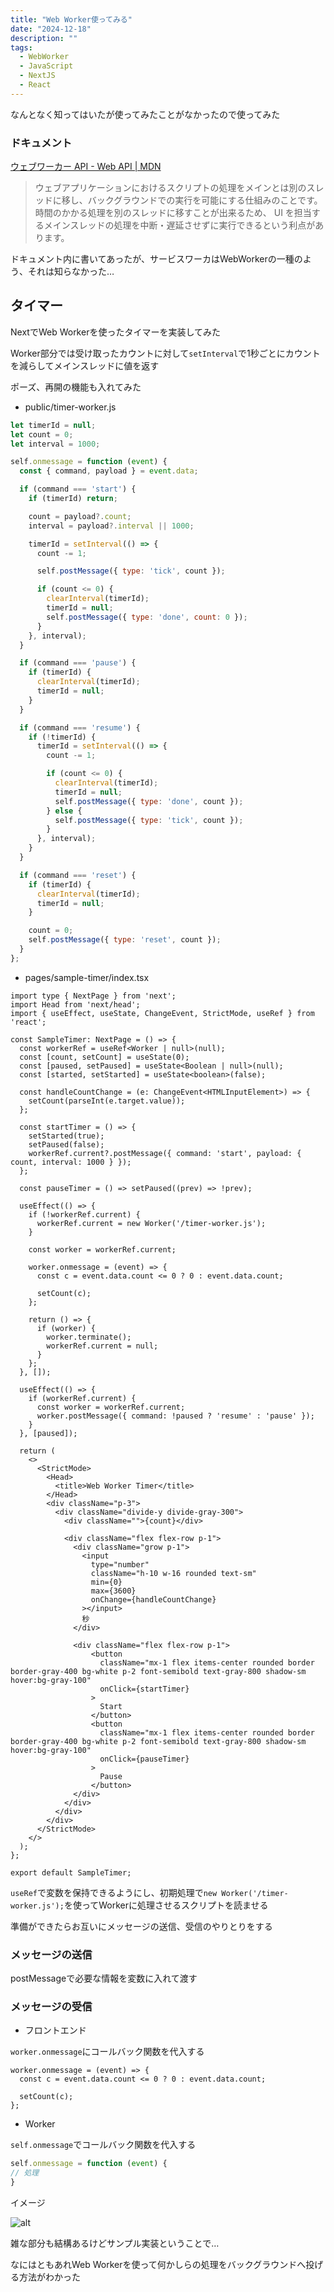 ```yaml
---
title: "Web Worker使ってみる"
date: "2024-12-18"
description: ""
tags:
  - WebWorker
  - JavaScript
  - NextJS
  - React
---
```


なんとなく知ってはいたが使ってみたことがなかったので使ってみた

### ドキュメント

[ウェブワーカー API - Web API | MDN](https://developer.mozilla.org/ja/docs/Web/API/Web_Workers_API)

> ウェブアプリケーションにおけるスクリプトの処理をメインとは別のスレッドに移し、バックグラウンドでの実行を可能にする仕組みのことです。時間のかかる処理を別のスレッドに移すことが出来るため、 UI を担当するメインスレッドの処理を中断・遅延させずに実行できるという利点があります。

ドキュメント内に書いてあったが、サービスワーカはWebWorkerの一種のよう、それは知らなかった…

## タイマー

NextでWeb Workerを使ったタイマーを実装してみた

Worker部分では受け取ったカウントに対して`setInterval`で1秒ごとにカウントを減らしてメインスレッドに値を返す

ポーズ、再開の機能も入れてみた

- public/timer-worker.js

```javascript
let timerId = null;
let count = 0;
let interval = 1000;

self.onmessage = function (event) {
  const { command, payload } = event.data;

  if (command === 'start') {
    if (timerId) return;

    count = payload?.count;
    interval = payload?.interval || 1000;

    timerId = setInterval(() => {
      count -= 1;

      self.postMessage({ type: 'tick', count });

      if (count <= 0) {
        clearInterval(timerId);
        timerId = null;
        self.postMessage({ type: 'done', count: 0 });
      }
    }, interval);
  }

  if (command === 'pause') {
    if (timerId) {
      clearInterval(timerId);
      timerId = null;
    }
  }

  if (command === 'resume') {
    if (!timerId) {
      timerId = setInterval(() => {
        count -= 1;

        if (count <= 0) {
          clearInterval(timerId);
          timerId = null;
          self.postMessage({ type: 'done', count });
        } else {
          self.postMessage({ type: 'tick', count });
        }
      }, interval);
    }
  }

  if (command === 'reset') {
    if (timerId) {
      clearInterval(timerId);
      timerId = null;
    }

    count = 0;
    self.postMessage({ type: 'reset', count });
  }
};
```

- pages/sample-timer/index.tsx

```tsx
import type { NextPage } from 'next';
import Head from 'next/head';
import { useEffect, useState, ChangeEvent, StrictMode, useRef } from 'react';

const SampleTimer: NextPage = () => {
  const workerRef = useRef<Worker | null>(null);
  const [count, setCount] = useState(0);
  const [paused, setPaused] = useState<Boolean | null>(null);
  const [started, setStarted] = useState<boolean>(false);

  const handleCountChange = (e: ChangeEvent<HTMLInputElement>) => {
    setCount(parseInt(e.target.value));
  };

  const startTimer = () => {
    setStarted(true);
    setPaused(false);
    workerRef.current?.postMessage({ command: 'start', payload: { count, interval: 1000 } });
  };

  const pauseTimer = () => setPaused((prev) => !prev);

  useEffect(() => {
    if (!workerRef.current) {
      workerRef.current = new Worker('/timer-worker.js');
    }

    const worker = workerRef.current;

    worker.onmessage = (event) => {
      const c = event.data.count <= 0 ? 0 : event.data.count;

      setCount(c);
    };

    return () => {
      if (worker) {
        worker.terminate();
        workerRef.current = null;
      }
    };
  }, []);

  useEffect(() => {
    if (workerRef.current) {
      const worker = workerRef.current;
      worker.postMessage({ command: !paused ? 'resume' : 'pause' });
    }
  }, [paused]);

  return (
    <>
      <StrictMode>
        <Head>
          <title>Web Worker Timer</title>
        </Head>
        <div className="p-3">
          <div className="divide-y divide-gray-300">
            <div className="">{count}</div>

            <div className="flex flex-row p-1">
              <div className="grow p-1">
                <input
                  type="number"
                  className="h-10 w-16 rounded text-sm"
                  min={0}
                  max={3600}
                  onChange={handleCountChange}
                ></input>
                秒
              </div>

              <div className="flex flex-row p-1">
                  <button
                    className="mx-1 flex items-center rounded border border-gray-400 bg-white p-2 font-semibold text-gray-800 shadow-sm hover:bg-gray-100"
                    onClick={startTimer}
                  >
                    Start
                  </button>
                  <button
                    className="mx-1 flex items-center rounded border border-gray-400 bg-white p-2 font-semibold text-gray-800 shadow-sm hover:bg-gray-100"
                    onClick={pauseTimer}
                  >
                    Pause
                  </button>
              </div>
            </div>
          </div>
        </div>
      </StrictMode>
    </>
  );
};

export default SampleTimer;
```

`useRef`で変数を保持できるようにし、初期処理で`new Worker('/timer-worker.js');`を使ってWorkerに処理させるスクリプトを読ませる

準備ができたらお互いにメッセージの送信、受信のやりとりをする

### メッセージの送信

postMessageで必要な情報を変数に入れて渡す

### メッセージの受信

- フロントエンド

`worker.onmessage`にコールバック関数を代入する

```tsx
worker.onmessage = (event) => {
  const c = event.data.count <= 0 ? 0 : event.data.count;

  setCount(c);
};
```

- Worker

`self.onmessage`でコールバック関数を代入する

```javascript
self.onmessage = function (event) {
// 処理
}
```


イメージ

![alt](web_worker01.png)

雑な部分も結構あるけどサンプル実装ということで…

なにはともあれWeb Workerを使って何かしらの処理をバックグラウンドへ投げる方法がわかった


